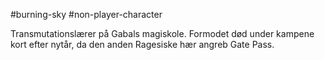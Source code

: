 #burning-sky #non-player-character

Transmutationslærer på Gabals magiskole. Formodet død under kampene kort efter nytår, da den anden Ragesiske hær angreb Gate Pass.
